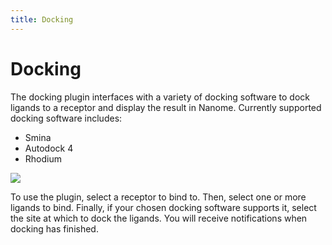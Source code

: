 ```yaml
---
title: Docking
---
```


# Docking

The docking plugin interfaces with a variety of docking software to dock ligands to a receptor and display the result in Nanome. Currently supported docking software includes:

- Smina
- Autodock 4
- Rhodium

![](/assets/compressed/plugins-page/docking_plugin.gif)

To use the plugin, select a receptor to bind to. Then, select one or more ligands to bind. Finally, if your chosen docking software supports it, select the site
at which to dock the ligands. You will receive notifications when docking has finished.
